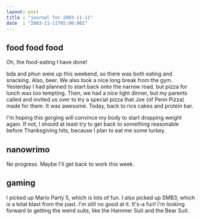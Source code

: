```yaml
---
layout: post
title : "journal for 2003-11-11"
date  : "2003-11-11T05:00:00Z"
---
```



## food food food

Oh, the food-eating I have done!

bda and phun were up this weekend, so there was both eating and snacking. Also, beer.  We also took a nice long break from the gym.  Yesterday I had planned to start back onto the narrow road, but pizza for lunch was too tempting.  Then, we had a nice light dinner, but my parents called and invited us over to try a special pizza that Joe (of Penn Pizza) made for them.  It was awesome.  Today, back to rice cakes and protein bar.

I'm hoping this gorging will convince my body to start dropping weight again. If not, I should at least try to get back to something reasonable before Thanksgiving hits, because I plan to eat me some turkey.

## nanowrimo

No progress.  Maybe I'll get back to work this week.

## gaming

I picked up Mario Party 5, which is lots of fun.  I also picked up SMB3, which is a total blast from the past.  I'm still no good at it.  It's-a fun!  I'm looking forward to getting the weird suits, like the Hammer Suit and the Bear Suit.

